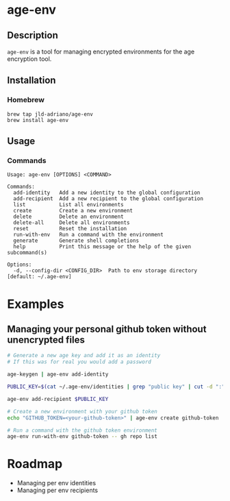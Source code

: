 # age-env

## Description
`age-env` is a tool for managing encrypted environments for the age encryption tool.

## Installation

### Homebrew
```
brew tap jld-adriano/age-env
brew install age-env
```

## Usage

### Commands
```
Usage: age-env [OPTIONS] <COMMAND>

Commands:
  add-identity   Add a new identity to the global configuration
  add-recipient  Add a new recipient to the global configuration
  list           List all environments
  create         Create a new environment
  delete         Delete an environment
  delete-all     Delete all environments
  reset          Reset the installation
  run-with-env   Run a command with the environment
  generate       Generate shell completions
  help           Print this message or the help of the given subcommand(s)

Options:
  -d, --config-dir <CONFIG_DIR>  Path to env storage directory [default: ~/.age-env]
```
# Examples

## Managing your personal github token without unencrypted files

```sh
# Generate a new age key and add it as an identity
# If this was for real you would add a password

age-keygen | age-env add-identity

PUBLIC_KEY=$(cat ~/.age-env/identities | grep "public key" | cut -d ":" -f 2 | tr -d " ")

age-env add-recipient $PUBLIC_KEY

# Create a new environment with your github token
echo "GITHUB_TOKEN=<your-github-token>" | age-env create github-token

# Run a command with the github token environment
age-env run-with-env github-token -- gh repo list

```

# Roadmap

- Managing per env identities
- Managing per env recipients
